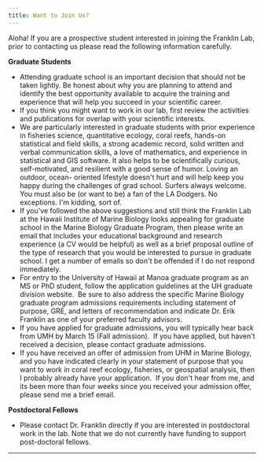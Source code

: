 ```yaml
---
title: Want to Join Us?
---
```

Aloha! If you are a prospective student interested in joining the Franklin Lab, prior to contacting us please read the following information carefully.

**Graduate Students**
- Attending graduate school is an important decision that should not be taken lightly. Be
honest about why you are planning to attend and identify the best opportunity available to
acquire the training and experience that will help you succeed in your scientific career.
- If you think you might want to work in our lab, first review the activities and publications for overlap with your scientific interests.
- We are particularly interested in graduate students with prior experience in fisheries
science, quantitative ecology, coral reefs, hands-on statistical and field skills, a strong
academic record, solid written and verbal communication skills, a love of mathematics,
and experience in statistical and GIS software. It also helps to be scientifically curious,
self-motivated, and resilient with a good sense of humor. Loving an outdoor, ocean-
oriented lifestyle doesn't hurt and will help keep you happy during the challenges of grad
school. Surfers always welcome. You must also be (or want to be) a fan of the LA Dodgers. No exceptions. I'm kidding, sort of.
- If you've followed the above suggestions and still think the Franklin Lab at the Hawaii
Institute of Marine Biology looks appealing for graduate school in the Marine Biology
Graduate Program, then please write an email that includes your educational background
and research experience (a CV would be helpful) as well as a brief proposal outline of the
type of research that you would be interested to pursue in graduate school. I get a number
of emails so don't be offended if I do not respond immediately.
- For entry to the University of Hawaii at Manoa graduate program as an MS or PhD
student, follow the application guidelines at the UH graduate division website.  Be sure to
also address the specific Marine Biology graduate program admissions requirements
including statement of purpose, GRE, and letters of recommendation and indicate Dr.
Erik Franklin as one of your preferred faculty advisors.
- If you have applied for graduate admissions, you will typically hear back from UMH by
March 15 (Fall admission).  If you have applied, but haven't received a decision, please
contact graduate admissions.  
- If you have received an offer of admission from UHM in Marine Biology, and you have
indicated clearly in your statement of purpose that you want to work in coral reef
ecology, fisheries, or geospatial analysis, then I probably already have your application. 
If you don't hear from me, and its been more than four weeks since you received your
admission offer, please send me a brief email.

**Postdoctoral Fellows**
- Please contact Dr. Franklin directly if you are interested in postdoctoral work in the lab.
Note that we do not currently have funding to support post-doctoral fellows.

---